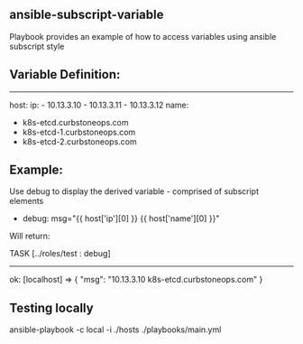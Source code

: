 ansible-subscript-variable
----------------------
Playbook provides an example of how to access variables using ansible subscript style


Variable Definition:
----------------------
---
host:
  ip:
    - 10.13.3.10
    - 10.13.3.11
    - 10.13.3.12
  name:
   - k8s-etcd.curbstoneops.com
   - k8s-etcd-1.curbstoneops.com
   - k8s-etcd-2.curbstoneops.com

Example:
----------------------
Use debug to display the derived variable - comprised of subscript elements

- debug:
    msg="{{ host['ip'][0] }} {{ host['name'][0] }}"

Will return:

TASK [../roles/test : debug]
*************************************************************************************
ok: [localhost] => {
    "msg": "10.13.3.10 k8s-etcd.curbstoneops.com"
}

Testing locally
----------------------
ansible-playbook -c local -i ./hosts  ./playbooks/main.yml
